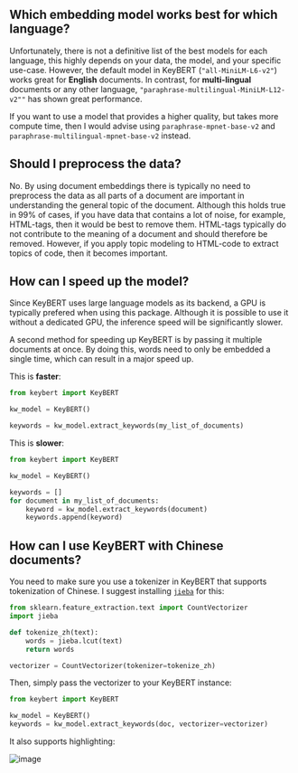 ## **Which embedding model works best for which language?**
Unfortunately, there is not a definitive list of the best models for each language, this highly depends
on your data, the model, and your specific use-case. However, the default model in KeyBERT
(`"all-MiniLM-L6-v2"`) works great for **English** documents. In contrast, for **multi-lingual**
documents or any other language, `"paraphrase-multilingual-MiniLM-L12-v2""` has shown great performance.

If you want to use a model that provides a higher quality, but takes more compute time, then I would advise using `paraphrase-mpnet-base-v2` and `paraphrase-multilingual-mpnet-base-v2` instead.


## **Should I preprocess the data?**
No. By using document embeddings there is typically no need to preprocess the data as all parts of a document
are important in understanding the general topic of the document. Although this holds true in 99% of cases, if you
have data that contains a lot of noise, for example, HTML-tags, then it would be best to remove them. HTML-tags
typically do not contribute to the meaning of a document and should therefore be removed. However, if you apply
topic modeling to HTML-code to extract topics of code, then it becomes important.


## **How can I speed up the model?**
Since KeyBERT uses large language models as its backend, a GPU is typically prefered when using this package. 
Although it is possible to use it without a dedicated GPU, the inference speed will be significantly slower.

A second method for speeding up KeyBERT is by passing it multiple documents at once. By doing this, words 
need to only be embedded a single time, which can result in a major speed up. 

This is **faster**:

```python
from keybert import KeyBERT

kw_model = KeyBERT()

keywords = kw_model.extract_keywords(my_list_of_documents)
```

This is **slower**:

```python
from keybert import KeyBERT

kw_model = KeyBERT()

keywords = []
for document in my_list_of_documents:
    keyword = kw_model.extract_keywords(document)
    keywords.append(keyword)
```


## **How can I use KeyBERT with Chinese documents?**
You need to make sure you use a tokenizer in KeyBERT that supports tokenization of Chinese. I suggest installing [`jieba`](https://github.com/fxsjy/jieba) for this:

```python
from sklearn.feature_extraction.text import CountVectorizer
import jieba

def tokenize_zh(text):
    words = jieba.lcut(text)
    return words

vectorizer = CountVectorizer(tokenizer=tokenize_zh)
```

Then, simply pass the vectorizer to your KeyBERT instance:

```python
from keybert import KeyBERT

kw_model = KeyBERT()
keywords = kw_model.extract_keywords(doc, vectorizer=vectorizer)
```

It also supports highlighting:

![image](https://user-images.githubusercontent.com/25746895/179488649-3c66403c-9620-4e12-a7a8-c2fab26b18fc.png)
